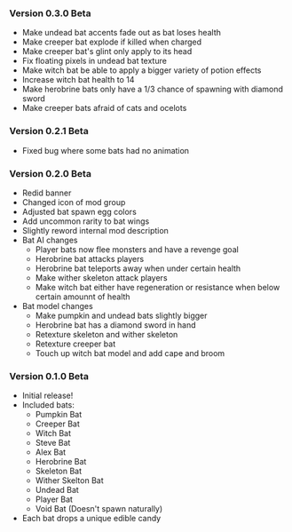 ### Version 0.3.0 Beta
- Make undead bat accents fade out as bat loses health
- Make creeper bat explode if killed when charged
- Make creeper bat's glint only apply to its head
- Fix floating pixels in undead bat texture
- Make witch bat be able to apply a bigger variety of potion effects
- Increase witch bat health to 14
- Make herobrine bats only have a 1/3 chance of spawning with diamond sword
- Make creeper bats afraid of cats and ocelots

### Version 0.2.1 Beta
- Fixed bug where some bats had no animation

### Version 0.2.0 Beta
- Redid banner
- Changed icon of mod group
- Adjusted bat spawn egg colors
- Add uncommon rarity to bat wings
- Slightly reword internal mod description
- Bat AI changes
  - Player bats now flee monsters and have a revenge goal
  - Herobrine bat attacks players
  - Herobrine bat teleports away when under certain health
  - Make wither skeleton attack players
  - Make witch bat either have regeneration or resistance when below certain amounnt of health
- Bat model changes
  - Make pumpkin and undead bats slightly bigger
  - Herobrine bat has a diamond sword in hand
  - Retexture skeleton and wither skeleton
  - Retexture creeper bat
  - Touch up witch bat model and add cape and broom

### Version 0.1.0 Beta
- Initial release!
- Included bats:
  - Pumpkin Bat
  - Creeper Bat
  - Witch Bat
  - Steve Bat
  - Alex Bat
  - Herobrine Bat
  - Skeleton Bat
  - Wither Skelton Bat
  - Undead Bat
  - Player Bat
  - Void Bat (Doesn't spawn naturally)
- Each bat drops a unique edible candy